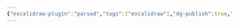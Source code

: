 ```yaml
---
{"excalidraw-plugin":"parsed","tags":["excalidraw"],"dg-publish":true,"permalink":"/docs/assets/boj.11437.lca.excalidraw/","dgPassFrontmatter":true}
---
```

<style> .container {font-family: sans-serif; text-align: center;} .button-wrapper button {z-index: 1;height: 40px; width: 100px; margin: 10px;padding: 5px;} .excalidraw .App-menu_top .buttonList { display: flex;} .excalidraw-wrapper { height: 800px; margin: 50px; position: relative;} :root[dir="ltr"] .excalidraw .layer-ui__wrapper .zen-mode-transition.App-menu_bottom--transition-left {transform: none;} </style><script src="https://cdn.jsdelivr.net/npm/react@17/umd/react.production.min.js"></script><script src="https://cdn.jsdelivr.net/npm/react-dom@17/umd/react-dom.production.min.js"></script><script type="text/javascript" src="https://cdn.jsdelivr.net/npm/@excalidraw/excalidraw@0/dist/excalidraw.production.min.js"></script><div id="boj11437.lca.excalidraw.md"></div><script>(function(){const InitialData={"type":"excalidraw","version":2,"source":"https://github.com/zsviczian/obsidian-excalidraw-plugin/releases/tag/2.7.4","elements":[{"id":"0MFOlRZadzCpdsNER3SIj","type":"ellipse","x":595.4062743782997,"y":114.82499694824219,"width":44.399963378906236,"height":49,"angle":0,"strokeColor":"#1e1e1e","backgroundColor":"transparent","fillStyle":"solid","strokeWidth":2,"strokeStyle":"solid","roughness":1,"opacity":100,"groupIds":[],"frameId":null,"roundness":{"type":2},"seed":415180128,"version":64,"versionNonce":2072009332,"isDeleted":false,"boundElements":[{"type":"text","id":"EvemGSL0"}],"updated":1736753009091,"link":null,"locked":false,"index":"a0"},{"id":"EvemGSL0","type":"text","x":614.6984993884507,"y":127.00088080917178,"width":5.4199981689453125,"height":25,"angle":0,"strokeColor":"#1e1e1e","backgroundColor":"transparent","fillStyle":"solid","strokeWidth":2,"strokeStyle":"solid","roughness":1,"opacity":100,"groupIds":[],"frameId":null,"roundness":null,"seed":1953724768,"version":43,"versionNonce":1059043020,"isDeleted":false,"boundElements":[],"updated":1736753009091,"link":null,"locked":false,"text":"1","rawText":"1","fontSize":20,"fontFamily":1,"textAlign":"center","verticalAlign":"middle","baseline":17,"containerId":"0MFOlRZadzCpdsNER3SIj","originalText":"1","lineHeight":1.25,"autoResize":true,"index":"a1"},{"id":"CeyDJN3VwgXcrVfaKXpTI","type":"ellipse","x":521.0063109993935,"y":180.82501220703125,"width":44.399963378906236,"height":49,"angle":0,"strokeColor":"#1e1e1e","backgroundColor":"transparent","fillStyle":"solid","strokeWidth":2,"strokeStyle":"solid","roughness":1,"opacity":100,"groupIds":[],"frameId":null,"roundness":{"type":2},"seed":1426769056,"version":113,"versionNonce":217377780,"isDeleted":false,"boundElements":[{"type":"text","id":"3fkt3h2b"}],"updated":1736753009091,"link":null,"locked":false,"index":"a2"},{"id":"3fkt3h2b","type":"text","x":535.4485347340051,"y":193.00089606796084,"width":15.120000720024109,"height":25,"angle":0,"strokeColor":"#1e1e1e","backgroundColor":"transparent","fillStyle":"solid","strokeWidth":2,"strokeStyle":"solid","roughness":1,"opacity":100,"groupIds":[],"frameId":null,"roundness":null,"seed":1768510816,"version":90,"versionNonce":437714252,"isDeleted":false,"boundElements":[],"updated":1736753009091,"link":null,"locked":false,"text":"2","rawText":"2","fontSize":20,"fontFamily":1,"textAlign":"center","verticalAlign":"middle","baseline":17,"containerId":"CeyDJN3VwgXcrVfaKXpTI","originalText":"2","lineHeight":1.25,"autoResize":true,"index":"a3"},{"id":"33AyU3-LTsfBvtiUwE5JO","type":"ellipse","x":691.406335413456,"y":180.82501220703125,"width":44.399963378906236,"height":49,"angle":0,"strokeColor":"#1e1e1e","backgroundColor":"transparent","fillStyle":"solid","strokeWidth":2,"strokeStyle":"solid","roughness":1,"opacity":100,"groupIds":[],"frameId":null,"roundness":{"type":2},"seed":1742419296,"version":137,"versionNonce":1960529268,"isDeleted":false,"boundElements":[{"type":"text","id":"pS5MhkEq"}],"updated":1736753009091,"link":null,"locked":false,"index":"a4"},{"id":"pS5MhkEq","type":"text","x":706.5985619494859,"y":193.00089606796084,"width":13.6199951171875,"height":25,"angle":0,"strokeColor":"#1e1e1e","backgroundColor":"transparent","fillStyle":"solid","strokeWidth":2,"strokeStyle":"solid","roughness":1,"opacity":100,"groupIds":[],"frameId":null,"roundness":null,"seed":630032736,"version":117,"versionNonce":1398895564,"isDeleted":false,"boundElements":[],"updated":1736753009091,"link":null,"locked":false,"text":"3","rawText":"3","fontSize":20,"fontFamily":1,"textAlign":"center","verticalAlign":"middle","baseline":17,"containerId":"33AyU3-LTsfBvtiUwE5JO","originalText":"3","lineHeight":1.25,"autoResize":true,"index":"a5"},{"id":"RaPQBMUFblBjsnBZtOWFL","type":"ellipse","x":438.2063232064247,"y":276.82501220703125,"width":44.399963378906236,"height":49,"angle":0,"strokeColor":"#1e1e1e","backgroundColor":"transparent","fillStyle":"solid","strokeWidth":2,"strokeStyle":"solid","roughness":1,"opacity":100,"groupIds":[],"frameId":null,"roundness":{"type":2},"seed":1290599584,"version":125,"versionNonce":611942132,"isDeleted":false,"boundElements":[{"type":"text","id":"6jHr61Xv"}],"updated":1736753009091,"link":null,"locked":false,"index":"a6"},{"id":"6jHr61Xv","type":"text","x":453.80855340456395,"y":289.0008960679608,"width":12.79998779296875,"height":25,"angle":0,"strokeColor":"#1e1e1e","backgroundColor":"transparent","fillStyle":"solid","strokeWidth":2,"strokeStyle":"solid","roughness":1,"opacity":100,"groupIds":[],"frameId":null,"roundness":null,"seed":1801742496,"version":106,"versionNonce":421075532,"isDeleted":false,"boundElements":[],"updated":1736753009091,"link":null,"locked":false,"text":"4","rawText":"4","fontSize":20,"fontFamily":1,"textAlign":"center","verticalAlign":"middle","baseline":17,"containerId":"RaPQBMUFblBjsnBZtOWFL","originalText":"4","lineHeight":1.25,"autoResize":true,"index":"a7"},{"id":"m6qMb5X5OLv3CY8hCanda","type":"ellipse","x":774.2063232064247,"y":274.4250183105469,"width":44.399963378906236,"height":49,"angle":0,"strokeColor":"#1e1e1e","backgroundColor":"transparent","fillStyle":"solid","strokeWidth":2,"strokeStyle":"solid","roughness":1,"opacity":100,"groupIds":[],"frameId":null,"roundness":{"type":2},"seed":563024032,"version":170,"versionNonce":1951760500,"isDeleted":false,"boundElements":[{"type":"text","id":"GWkseBnc"}],"updated":1736753009091,"link":null,"locked":false,"index":"a8"},{"id":"GWkseBnc","type":"text","x":790.8285500476304,"y":286.60090217147643,"width":10.759994506835938,"height":25,"angle":0,"strokeColor":"#1e1e1e","backgroundColor":"transparent","fillStyle":"solid","strokeWidth":2,"strokeStyle":"solid","roughness":1,"opacity":100,"groupIds":[],"frameId":null,"roundness":null,"seed":178519200,"version":152,"versionNonce":1175974092,"isDeleted":false,"boundElements":[],"updated":1736753009091,"link":null,"locked":false,"text":"7","rawText":"7","fontSize":20,"fontFamily":1,"textAlign":"center","verticalAlign":"middle","baseline":17,"containerId":"m6qMb5X5OLv3CY8hCanda","originalText":"7","lineHeight":1.25,"autoResize":true,"index":"a9"},{"id":"6e57dMyd_ikP6LKRaKiYo","type":"line","x":599.0062499642372,"y":149.62501525878906,"width":48,"height":29.999984741210938,"angle":0,"strokeColor":"#1e1e1e","backgroundColor":"transparent","fillStyle":"solid","strokeWidth":2,"strokeStyle":"solid","roughness":1,"opacity":100,"groupIds":[],"frameId":null,"roundness":{"type":2},"seed":1846653088,"version":18,"versionNonce":1010127348,"isDeleted":false,"boundElements":[],"updated":1736753009091,"link":null,"locked":false,"points":[[0,0],[-48,29.999984741210938]],"lastCommittedPoint":null,"startBinding":null,"endBinding":null,"startArrowhead":null,"endArrowhead":null,"index":"aA"},{"id":"cyuFykBx7IRWjj_B8QVnO","type":"line","x":523.4062743782997,"y":218.0250244140625,"width":50.399993896484375,"height":60,"angle":0,"strokeColor":"#1e1e1e","backgroundColor":"transparent","fillStyle":"solid","strokeWidth":2,"strokeStyle":"solid","roughness":1,"opacity":100,"groupIds":[],"frameId":null,"roundness":{"type":2},"seed":23619936,"version":19,"versionNonce":1240987468,"isDeleted":false,"boundElements":[],"updated":1736753009091,"link":null,"locked":false,"points":[[0,0],[-50.399993896484375,60]],"lastCommittedPoint":null,"startBinding":null,"endBinding":null,"startArrowhead":null,"endArrowhead":null,"index":"aB"},{"id":"Ch_KC0ZEDHdRL1EYw4t1U","type":"line","x":621.8062987923622,"y":158.02500915527344,"width":69.5999755859375,"height":26.400009155273438,"angle":0,"strokeColor":"#1e1e1e","backgroundColor":"transparent","fillStyle":"solid","strokeWidth":2,"strokeStyle":"solid","roughness":1,"opacity":100,"groupIds":[],"frameId":null,"roundness":{"type":2},"seed":237734048,"version":39,"versionNonce":1797190516,"isDeleted":false,"boundElements":[],"updated":1736753009091,"link":null,"locked":false,"points":[[0,0],[69.5999755859375,26.400009155273438]],"lastCommittedPoint":null,"startBinding":null,"endBinding":null,"startArrowhead":null,"endArrowhead":null,"index":"aC"},{"id":"PUitKe_cAYhZGIvs5lf29","type":"line","x":728.6063476204872,"y":221.625,"width":54,"height":57.600006103515625,"angle":0,"strokeColor":"#1e1e1e","backgroundColor":"transparent","fillStyle":"solid","strokeWidth":2,"strokeStyle":"solid","roughness":1,"opacity":100,"groupIds":[],"frameId":null,"roundness":{"type":2},"seed":1080320352,"version":27,"versionNonce":286469580,"isDeleted":false,"boundElements":[],"updated":1736753009091,"link":null,"locked":false,"points":[[0,0],[54,57.600006103515625]],"lastCommittedPoint":null,"startBinding":null,"endBinding":null,"startArrowhead":null,"endArrowhead":null,"index":"aD"},{"id":"NqOhcla4y2O9UEoL2eGs2","type":"ellipse","x":582.2062621712685,"y":279.2250061035156,"width":44.399963378906236,"height":49,"angle":0,"strokeColor":"#1e1e1e","backgroundColor":"transparent","fillStyle":"solid","strokeWidth":2,"strokeStyle":"solid","roughness":1,"opacity":100,"groupIds":[],"frameId":null,"roundness":{"type":2},"seed":92874080,"version":144,"versionNonce":525886708,"isDeleted":false,"boundElements":[{"type":"text","id":"PaPIDHZ2"}],"updated":1736753009091,"link":null,"locked":false,"index":"aE"},{"id":"PaPIDHZ2","type":"text","x":597.8084923694078,"y":291.4008899644452,"width":12.79998779296875,"height":25,"angle":0,"strokeColor":"#1e1e1e","backgroundColor":"transparent","fillStyle":"solid","strokeWidth":2,"strokeStyle":"solid","roughness":1,"opacity":100,"groupIds":[],"frameId":null,"roundness":null,"seed":939358560,"version":133,"versionNonce":1820562508,"isDeleted":false,"boundElements":[],"updated":1736753009091,"link":null,"locked":false,"text":"6","rawText":"6","fontSize":20,"fontFamily":1,"textAlign":"center","verticalAlign":"middle","baseline":17,"containerId":"NqOhcla4y2O9UEoL2eGs2","originalText":"6","lineHeight":1.25,"autoResize":true,"index":"aF"},{"id":"LxzLFvh85i6Q47l5jjFit","type":"line","x":561.8062987923622,"y":219.22500610351562,"width":37.199951171875,"height":60,"angle":0,"strokeColor":"#1e1e1e","backgroundColor":"transparent","fillStyle":"solid","strokeWidth":2,"strokeStyle":"solid","roughness":1,"opacity":100,"groupIds":[],"frameId":null,"roundness":{"type":2},"seed":955244704,"version":18,"versionNonce":1046980212,"isDeleted":false,"boundElements":[],"updated":1736753009091,"link":null,"locked":false,"points":[[0,0],[37.199951171875,60]],"lastCommittedPoint":null,"startBinding":null,"endBinding":null,"startArrowhead":null,"endArrowhead":null,"index":"aG"},{"id":"BFHpt_ve94unOibPWRDmp","type":"ellipse","x":656.6063476204872,"y":270.8250427246094,"width":44.399963378906236,"height":49,"angle":0,"strokeColor":"#1e1e1e","backgroundColor":"transparent","fillStyle":"solid","strokeWidth":2,"strokeStyle":"solid","roughness":1,"opacity":100,"groupIds":[],"frameId":null,"roundness":{"type":2},"seed":1935303008,"version":160,"versionNonce":2049125068,"isDeleted":false,"boundElements":[{"type":"text","id":"X7ZOwN5A"}],"updated":1736753009091,"link":null,"locked":false,"index":"aH"},{"id":"X7ZOwN5A","type":"text","x":669.7885719010774,"y":283.00092658553893,"width":17.639999628067017,"height":25,"angle":0,"strokeColor":"#1e1e1e","backgroundColor":"transparent","fillStyle":"solid","strokeWidth":2,"strokeStyle":"solid","roughness":1,"opacity":100,"groupIds":[],"frameId":null,"roundness":null,"seed":1346844000,"version":143,"versionNonce":219330548,"isDeleted":false,"boundElements":[],"updated":1736753009091,"link":null,"locked":false,"text":"8","rawText":"8","fontSize":20,"fontFamily":1,"textAlign":"center","verticalAlign":"middle","baseline":17,"containerId":"BFHpt_ve94unOibPWRDmp","originalText":"8","lineHeight":1.25,"autoResize":true,"index":"aI"},{"id":"_nAoQrOESWbT4KrraRjKS","type":"line","x":697.4062743782997,"y":216.82501220703125,"width":10.79998779296875,"height":56.399993896484375,"angle":0,"strokeColor":"#1e1e1e","backgroundColor":"transparent","fillStyle":"solid","strokeWidth":2,"strokeStyle":"solid","roughness":1,"opacity":100,"groupIds":[],"frameId":null,"roundness":{"type":2},"seed":367227040,"version":19,"versionNonce":210497868,"isDeleted":false,"boundElements":[],"updated":1736753009091,"link":null,"locked":false,"points":[[0,0],[-10.79998779296875,56.399993896484375]],"lastCommittedPoint":null,"startBinding":null,"endBinding":null,"startArrowhead":null,"endArrowhead":null,"index":"aJ"},{"id":"UpChYD5gfA0Cs9aPrhNUB","type":"ellipse","x":372.2063232064247,"y":396.82501220703125,"width":44.399963378906236,"height":49,"angle":0,"strokeColor":"#1e1e1e","backgroundColor":"transparent","fillStyle":"solid","strokeWidth":2,"strokeStyle":"solid","roughness":1,"opacity":100,"groupIds":[],"frameId":null,"roundness":{"type":2},"seed":719794528,"version":143,"versionNonce":1197447540,"isDeleted":false,"boundElements":[{"type":"text","id":"FkUMPbJl"}],"updated":1736753009091,"link":null,"locked":false,"index":"aK"},{"id":"FkUMPbJl","type":"text","x":388.1185509631577,"y":409.0008960679608,"width":12.17999267578125,"height":25,"angle":0,"strokeColor":"#1e1e1e","backgroundColor":"transparent","fillStyle":"solid","strokeWidth":2,"strokeStyle":"solid","roughness":1,"opacity":100,"groupIds":[],"frameId":null,"roundness":null,"seed":498730336,"version":127,"versionNonce":320333772,"isDeleted":false,"boundElements":[],"updated":1736753009091,"link":null,"locked":false,"text":"9","rawText":"9","fontSize":20,"fontFamily":1,"textAlign":"center","verticalAlign":"middle","baseline":17,"containerId":"UpChYD5gfA0Cs9aPrhNUB","originalText":"9","lineHeight":1.25,"autoResize":true,"index":"aL"},{"id":"6gUa3E3kdFBFG9c1kd78N","type":"ellipse","x":510.2063232064247,"y":284.0249938964844,"width":44.399963378906236,"height":49,"angle":0,"strokeColor":"#1e1e1e","backgroundColor":"transparent","fillStyle":"solid","strokeWidth":2,"strokeStyle":"solid","roughness":1,"opacity":100,"groupIds":[],"frameId":null,"roundness":{"type":2},"seed":976312480,"version":149,"versionNonce":949242612,"isDeleted":false,"boundElements":[{"type":"text","id":"3B0QoHCm"}],"updated":1736753009091,"link":null,"locked":false,"index":"aM"},{"id":"3B0QoHCm","type":"text","x":526.0285471150819,"y":296.20087775741393,"width":12.360000371932983,"height":25,"angle":0,"strokeColor":"#1e1e1e","backgroundColor":"transparent","fillStyle":"solid","strokeWidth":2,"strokeStyle":"solid","roughness":1,"opacity":100,"groupIds":[],"frameId":null,"roundness":null,"seed":1740457120,"version":127,"versionNonce":31526476,"isDeleted":false,"boundElements":[],"updated":1736753009091,"link":null,"locked":false,"text":"5","rawText":"5","fontSize":20,"fontFamily":1,"textAlign":"center","verticalAlign":"middle","baseline":17,"containerId":"6gUa3E3kdFBFG9c1kd78N","originalText":"5","lineHeight":1.25,"autoResize":true,"index":"aN"},{"id":"SRxu_Vt2GnbaCrFwr8mxR","type":"line","x":533.0062499642372,"y":237.22500610351562,"width":0,"height":50.399993896484375,"angle":0,"strokeColor":"#1e1e1e","backgroundColor":"transparent","fillStyle":"solid","strokeWidth":2,"strokeStyle":"solid","roughness":1,"opacity":100,"groupIds":[],"frameId":null,"roundness":{"type":2},"seed":1363715424,"version":16,"versionNonce":1396100212,"isDeleted":false,"boundElements":[],"updated":1736753009091,"link":null,"locked":false,"points":[[0,0],[0,50.399993896484375]],"lastCommittedPoint":null,"startBinding":null,"endBinding":null,"startArrowhead":null,"endArrowhead":null,"index":"aO"},{"id":"f-ajc3zdBBYei5GE7JuKZ","type":"line","x":449.00628048181534,"y":312.82501220703125,"width":48,"height":86.39999389648438,"angle":0,"strokeColor":"#1e1e1e","backgroundColor":"transparent","fillStyle":"solid","strokeWidth":2,"strokeStyle":"solid","roughness":1,"opacity":100,"groupIds":[],"frameId":null,"roundness":{"type":2},"seed":1273186464,"version":30,"versionNonce":968975564,"isDeleted":false,"boundElements":[],"updated":1736753009091,"link":null,"locked":false,"points":[[0,0],[-48,86.39999389648438]],"lastCommittedPoint":null,"startBinding":null,"endBinding":null,"startArrowhead":null,"endArrowhead":null,"index":"aP"},{"id":"i9YJNuuvN45fobNKOJY_0","type":"ellipse","x":517.406335413456,"y":405.2249450683594,"width":44.399963378906236,"height":49,"angle":0,"strokeColor":"#1e1e1e","backgroundColor":"transparent","fillStyle":"solid","strokeWidth":2,"strokeStyle":"solid","roughness":1,"opacity":100,"groupIds":[],"frameId":null,"roundness":{"type":2},"seed":376587424,"version":183,"versionNonce":1225596404,"isDeleted":false,"boundElements":[{"type":"text","id":"CIG0i8GX"}],"updated":1736753009091,"link":null,"locked":false,"index":"aQ"},{"id":"CIG0i8GX","type":"text","x":533.9885613391343,"y":417.40082892928893,"width":10.839996337890625,"height":25,"angle":0,"strokeColor":"#1e1e1e","backgroundColor":"transparent","fillStyle":"solid","strokeWidth":2,"strokeStyle":"solid","roughness":1,"opacity":100,"groupIds":[],"frameId":null,"roundness":null,"seed":1694544032,"version":164,"versionNonce":1884482380,"isDeleted":false,"boundElements":[],"updated":1736753009091,"link":null,"locked":false,"text":"11","rawText":"11","fontSize":20,"fontFamily":1,"textAlign":"center","verticalAlign":"middle","baseline":17,"containerId":"i9YJNuuvN45fobNKOJY_0","originalText":"11","lineHeight":1.25,"autoResize":true,"index":"aR"},{"id":"hDG-fszW99VcECyd4LCoL","type":"line","x":534.2062621712685,"y":328.4250183105469,"width":1.20001220703125,"height":76.80001831054688,"angle":0,"strokeColor":"#1e1e1e","backgroundColor":"transparent","fillStyle":"solid","strokeWidth":2,"strokeStyle":"solid","roughness":1,"opacity":100,"groupIds":[],"frameId":null,"roundness":{"type":2},"seed":704232608,"version":26,"versionNonce":589119348,"isDeleted":false,"boundElements":[],"updated":1736753009091,"link":null,"locked":false,"points":[[0,0],[1.20001220703125,76.80001831054688]],"lastCommittedPoint":null,"startBinding":null,"endBinding":null,"startArrowhead":null,"endArrowhead":null,"index":"aS"},{"id":"YekNIaieCjQvWRA7wNQYK","type":"ellipse","x":821.0063109993935,"y":362.0250244140625,"width":44.399963378906236,"height":49,"angle":0,"strokeColor":"#1e1e1e","backgroundColor":"transparent","fillStyle":"solid","strokeWidth":2,"strokeStyle":"solid","roughness":1,"opacity":100,"groupIds":[],"frameId":null,"roundness":{"type":2},"seed":1465572704,"version":192,"versionNonce":401580492,"isDeleted":false,"boundElements":[{"type":"text","id":"Td0vNeWr"}],"updated":1736753009091,"link":null,"locked":false,"index":"aT"},{"id":"Td0vNeWr","type":"text","x":833.4885384509507,"y":374.20090827499206,"width":19.039993286132812,"height":25,"angle":0,"strokeColor":"#1e1e1e","backgroundColor":"transparent","fillStyle":"solid","strokeWidth":2,"strokeStyle":"solid","roughness":1,"opacity":100,"groupIds":[],"frameId":null,"roundness":null,"seed":1005381984,"version":186,"versionNonce":1504522484,"isDeleted":false,"boundElements":[],"updated":1736753009091,"link":null,"locked":false,"text":"13","rawText":"13","fontSize":20,"fontFamily":1,"textAlign":"center","verticalAlign":"middle","baseline":17,"containerId":"YekNIaieCjQvWRA7wNQYK","originalText":"13","lineHeight":1.25,"autoResize":true,"index":"aU"},{"id":"SQDJj8UOlCTKR88wvO4d1","type":"line","x":800.606286585331,"y":321.2250061035156,"width":28.79998779296875,"height":45.600006103515625,"angle":0,"strokeColor":"#1e1e1e","backgroundColor":"transparent","fillStyle":"solid","strokeWidth":2,"strokeStyle":"solid","roughness":1,"opacity":100,"groupIds":[],"frameId":null,"roundness":{"type":2},"seed":800426336,"version":15,"versionNonce":1202817100,"isDeleted":false,"boundElements":[],"updated":1736753009091,"link":null,"locked":false,"points":[[0,0],[28.79998779296875,45.600006103515625]],"lastCommittedPoint":null,"startBinding":null,"endBinding":null,"startArrowhead":null,"endArrowhead":null,"index":"aV"},{"id":"-3t3m2mv78RdDwPZGubJ9","type":"ellipse","x":447.80632930994034,"y":400.4250183105469,"width":44.399963378906236,"height":49,"angle":0,"strokeColor":"#1e1e1e","backgroundColor":"transparent","fillStyle":"solid","strokeWidth":2,"strokeStyle":"solid","roughness":1,"opacity":100,"groupIds":[],"frameId":null,"roundness":{"type":2},"seed":741400736,"version":148,"versionNonce":1816326772,"isDeleted":false,"boundElements":[{"type":"text","id":"nxwOKrgH"}],"updated":1736753009091,"link":null,"locked":false,"index":"aW"},{"id":"nxwOKrgH","type":"text","x":460.2185570666733,"y":412.60090217147643,"width":19.17999267578125,"height":25,"angle":0,"strokeColor":"#1e1e1e","backgroundColor":"transparent","fillStyle":"solid","strokeWidth":2,"strokeStyle":"solid","roughness":1,"opacity":100,"groupIds":[],"frameId":null,"roundness":null,"seed":9161888,"version":132,"versionNonce":594714316,"isDeleted":false,"boundElements":[],"updated":1736753009091,"link":null,"locked":false,"text":"10","rawText":"10","fontSize":20,"fontFamily":1,"textAlign":"center","verticalAlign":"middle","baseline":17,"containerId":"-3t3m2mv78RdDwPZGubJ9","originalText":"10","lineHeight":1.25,"autoResize":true,"index":"aX"},{"id":"A5MIdyBr4hdjWpuQuvzK_","type":"line","x":463.4062743782997,"y":317.6250305175781,"width":8.399993896484375,"height":85.19998168945312,"angle":0,"strokeColor":"#1e1e1e","backgroundColor":"transparent","fillStyle":"solid","strokeWidth":2,"strokeStyle":"solid","roughness":1,"opacity":100,"groupIds":[],"frameId":null,"roundness":{"type":2},"seed":410820960,"version":33,"versionNonce":2040824820,"isDeleted":false,"boundElements":[],"updated":1736753009091,"link":null,"locked":false,"points":[[0,0],[8.399993896484375,85.19998168945312]],"lastCommittedPoint":null,"startBinding":null,"endBinding":null,"startArrowhead":null,"endArrowhead":null,"index":"aY"},{"id":"cGhEM9I9DPYWduqY2xuTs","type":"ellipse","x":519.8063598275185,"y":507.2249755859375,"width":44.399963378906236,"height":49,"angle":0,"strokeColor":"#1e1e1e","backgroundColor":"transparent","fillStyle":"solid","strokeWidth":2,"strokeStyle":"solid","roughness":1,"opacity":100,"groupIds":[],"frameId":null,"roundness":{"type":2},"seed":1706684768,"version":196,"versionNonce":1137501516,"isDeleted":false,"boundElements":[{"type":"text","id":"QPQTdAYI"}],"updated":1736753009091,"link":null,"locked":false,"index":"aZ"},{"id":"QPQTdAYI","type":"text","x":532.9185921618882,"y":519.4008594468671,"width":17.779983520507812,"height":25,"angle":0,"strokeColor":"#1e1e1e","backgroundColor":"transparent","fillStyle":"solid","strokeWidth":2,"strokeStyle":"solid","roughness":1,"opacity":100,"groupIds":[],"frameId":null,"roundness":null,"seed":1882506592,"version":182,"versionNonce":1473766772,"isDeleted":false,"boundElements":[],"updated":1736753009091,"link":null,"locked":false,"text":"15","rawText":"15","fontSize":20,"fontFamily":1,"textAlign":"center","verticalAlign":"middle","baseline":17,"containerId":"cGhEM9I9DPYWduqY2xuTs","originalText":"15","lineHeight":1.25,"autoResize":true,"index":"aa"},{"id":"RG2yRvqZGwWk_xnmpRVtt","type":"line","x":540.2062621712685,"y":454.425048828125,"width":1.20001220703125,"height":55.199951171875,"angle":0,"strokeColor":"#1e1e1e","backgroundColor":"transparent","fillStyle":"solid","strokeWidth":2,"strokeStyle":"solid","roughness":1,"opacity":100,"groupIds":[],"frameId":null,"roundness":{"type":2},"seed":1844998496,"version":17,"versionNonce":505043916,"isDeleted":false,"boundElements":[],"updated":1736753009091,"link":null,"locked":false,"points":[[0,0],[1.20001220703125,55.199951171875]],"lastCommittedPoint":null,"startBinding":null,"endBinding":null,"startArrowhead":null,"endArrowhead":null,"index":"ab"},{"id":"y6UpevJdelr9i4k1mKRON","type":"ellipse","x":602.6063476204872,"y":405.2250061035156,"width":44.399963378906236,"height":49,"angle":0,"strokeColor":"#1e1e1e","backgroundColor":"transparent","fillStyle":"solid","strokeWidth":2,"strokeStyle":"solid","roughness":1,"opacity":100,"groupIds":[],"frameId":null,"roundness":{"type":2},"seed":990731424,"version":192,"versionNonce":740497140,"isDeleted":false,"boundElements":[{"type":"text","id":"7eAMVcfE"}],"updated":1736753009091,"link":null,"locked":false,"index":"ac"},{"id":"7eAMVcfE","type":"text","x":614.7785775134507,"y":417.4008899644452,"width":19.659988403320312,"height":25,"angle":0,"strokeColor":"#1e1e1e","backgroundColor":"transparent","fillStyle":"solid","strokeWidth":2,"strokeStyle":"solid","roughness":1,"opacity":100,"groupIds":[],"frameId":null,"roundness":null,"seed":1987627168,"version":175,"versionNonce":1819607628,"isDeleted":false,"boundElements":[],"updated":1736753009091,"link":null,"locked":false,"text":"12","rawText":"12","fontSize":20,"fontFamily":1,"textAlign":"center","verticalAlign":"middle","baseline":17,"containerId":"y6UpevJdelr9i4k1mKRON","originalText":"12","lineHeight":1.25,"autoResize":true,"index":"ad"},{"id":"rVDL-pxVYnaACfaLNCb0e","type":"line","x":543.8062987923622,"y":327.2250061035156,"width":69.5999755859375,"height":84,"angle":0,"strokeColor":"#1e1e1e","backgroundColor":"transparent","fillStyle":"solid","strokeWidth":2,"strokeStyle":"solid","roughness":1,"opacity":100,"groupIds":[],"frameId":null,"roundness":{"type":2},"seed":734973280,"version":33,"versionNonce":51124340,"isDeleted":false,"boundElements":[],"updated":1736753009091,"link":null,"locked":false,"points":[[0,0],[69.5999755859375,84]],"lastCommittedPoint":null,"startBinding":null,"endBinding":null,"startArrowhead":null,"endArrowhead":null,"index":"ae"},{"id":"J43tZwkyNR4GSXoiWDMrG","type":"ellipse","x":727.4062743782997,"y":371.625,"width":44.399963378906236,"height":49,"angle":0,"strokeColor":"#1e1e1e","backgroundColor":"transparent","fillStyle":"solid","strokeWidth":2,"strokeStyle":"solid","roughness":1,"opacity":100,"groupIds":[],"frameId":null,"roundness":{"type":2},"seed":1598385504,"version":195,"versionNonce":364304588,"isDeleted":false,"boundElements":[{"type":"text","id":"buuIi5QM"}],"updated":1736753009091,"link":null,"locked":false,"index":"af"},{"id":"buuIi5QM","type":"text","x":740.2985054919664,"y":383.80088386092956,"width":18.219985961914062,"height":25,"angle":0,"strokeColor":"#1e1e1e","backgroundColor":"transparent","fillStyle":"solid","strokeWidth":2,"strokeStyle":"solid","roughness":1,"opacity":100,"groupIds":[],"frameId":null,"roundness":null,"seed":586203488,"version":182,"versionNonce":1750657524,"isDeleted":false,"boundElements":[],"updated":1736753009091,"link":null,"locked":false,"text":"14","rawText":"14","fontSize":20,"fontFamily":1,"textAlign":"center","verticalAlign":"middle","baseline":17,"containerId":"J43tZwkyNR4GSXoiWDMrG","originalText":"14","lineHeight":1.25,"autoResize":true,"index":"ag"},{"id":"noIuJvuQxcdriqHcHKXNK","type":"line","x":794.606286585331,"y":323.6250305175781,"width":37.20001220703125,"height":51.5999755859375,"angle":0,"strokeColor":"#1e1e1e","backgroundColor":"transparent","fillStyle":"solid","strokeWidth":2,"strokeStyle":"solid","roughness":1,"opacity":100,"groupIds":[],"frameId":null,"roundness":{"type":2},"seed":1414938976,"version":16,"versionNonce":360308556,"isDeleted":false,"boundElements":[],"updated":1736753009091,"link":null,"locked":false,"points":[[0,0],[-37.20001220703125,51.5999755859375]],"lastCommittedPoint":null,"startBinding":null,"endBinding":null,"startArrowhead":null,"endArrowhead":null,"index":"ah"}],"appState":{"theme":"light","viewBackgroundColor":"#ffffff","currentItemStrokeColor":"#1e1e1e","currentItemBackgroundColor":"transparent","currentItemFillStyle":"solid","currentItemStrokeWidth":2,"currentItemStrokeStyle":"solid","currentItemRoughness":1,"currentItemOpacity":100,"currentItemFontFamily":1,"currentItemFontSize":20,"currentItemTextAlign":"left","currentItemStartArrowhead":null,"currentItemEndArrowhead":"arrow","currentItemArrowType":"round","scrollX":-172.5562987923622,"scrollY":-47.274986267089844,"zoom":{"value":2},"currentItemRoundness":"round","gridSize":null,"gridStep":5,"gridModeEnabled":false,"gridColor":{"Bold":"rgba(217, 217, 217, 0.5)","Regular":"rgba(230, 230, 230, 0.5)"},"currentStrokeOptions":null,"frameRendering":{"enabled":true,"clip":true,"name":true,"outline":true},"objectsSnapModeEnabled":false,"activeTool":{"type":"selection","customType":null,"locked":false,"lastActiveTool":null}},"files":{}};InitialData.scrollToContent=true;App=()=>{const e=React.useRef(null),t=React.useRef(null),[n,i]=React.useState({width:void 0,height:void 0});return React.useEffect(()=>{i({width:t.current.getBoundingClientRect().width,height:t.current.getBoundingClientRect().height});const e=()=>{i({width:t.current.getBoundingClientRect().width,height:t.current.getBoundingClientRect().height})};return window.addEventListener("resize",e),()=>window.removeEventListener("resize",e)},[t]),React.createElement(React.Fragment,null,React.createElement("div",{className:"excalidraw-wrapper",ref:t},React.createElement(ExcalidrawLib.Excalidraw,{ref:e,width:n.width,height:n.height,initialData:InitialData,viewModeEnabled:!0,zenModeEnabled:!0,gridModeEnabled:!1})))},excalidrawWrapper=document.getElementById("boj11437.lca.excalidraw.md");ReactDOM.render(React.createElement(App),excalidrawWrapper);})();</script>